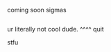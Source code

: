 coming soon sigmas

<p align="center">
<img src="">
</p>

ur literally not cool dude. ^^^^ quit 

stfu
